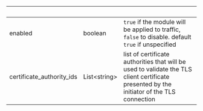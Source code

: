 <!-- Code generated for API Clients. DO NOT EDIT. -->

| &nbsp;                    | &nbsp;             | &nbsp;                                                                                                                                    |
| ------------------------- | ------------------ | ----------------------------------------------------------------------------------------------------------------------------------------- |
| enabled                   | boolean            | `true` if the module will be applied to traffic, `false` to disable. default `true` if unspecified                                        |
| certificate_authority_ids | List&lt;string&gt; | list of certificate authorities that will be used to validate the TLS client certificate presented by the initiator of the TLS connection |
